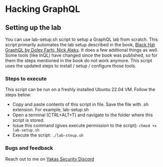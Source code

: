 # Hacking GraphQL
## Setting up the lab
You can use lab-setup.sh script to setup a GraphQL lab from scratch. This script primarily automates the lab setup described in the book, [Black Hat GraphQL by Dolev Farhi, Nick Aleks](https://nostarch.com/black-hat-graphql). It does a few addtional things as well. Some tools (like InQL) have changed since the book was published, so for them the steps mentioned in the book do not work anymore. This script uses the updated steps to install / setup / configure those tools.

### Steps to execute
This script can be run on a freshly installed Ubuntu 22.04 VM. Follow the steps below:
 - Copy and paste contents of this script in file. Save the file with .sh extension. For example, lab-setup.sh
 - Open a terminal (CTRL+ALT+T) and navigate to the folder where this script is stored.
 - Issue this command (gives execute permission to the script): `chmod +x lab-setup.sh`
 - Execute the script: `./lab-steup.sh`


### Bugs and feedback
Reach out to me on [Yakas Security Discord](https://discord.gg/7PtbAxg)
